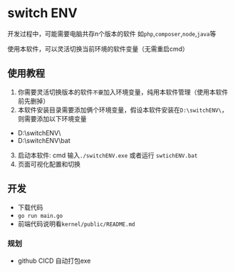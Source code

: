 # switch ENV

开发过程中，可能需要电脑共存n个版本的软件  如`php`,`composer`,`node`,`java`等

使用本软件，可以灵活切换当前环境的软件变量（无需重启cmd）

## 使用教程

1. 你需要灵活切换版本的软件`不要`加入环境变量，纯用本软件管理（使用本软件前先删掉）
2. 本软件安装目录需要添加俩个环境变量，假设本软件安装在`D:\switchENV\`，则需要添加以下环境变量
- D:\switchENV\
- D:\switchENV\bat
3. 启动本软件: cmd 输入`./switchENV.exe` 或者运行 `swtichENV.bat`
4. 页面可视化配置和切换


## 开发

- 下载代码
- `go run main.go`
- 前端代码说明看`kernel/public/README.md`

### 规划

- github CICD 自动打包exe
